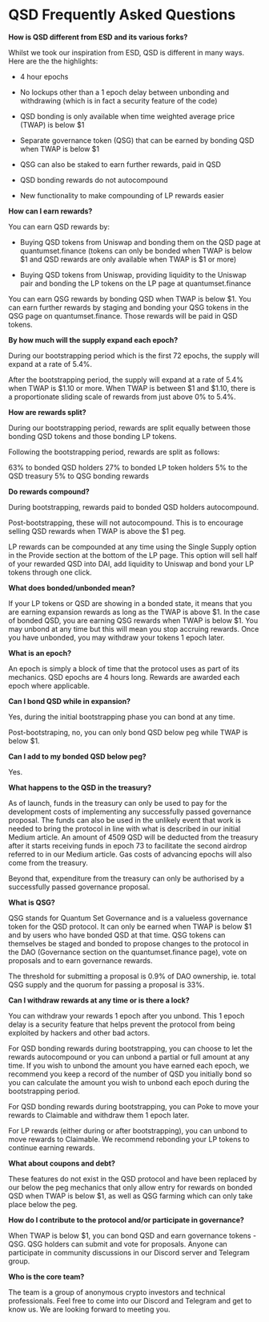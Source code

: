# QSD Frequently Asked Questions

**How is QSD different from ESD and its various forks?**

Whilst we took our inspiration from ESD, QSD is different in many ways. Here are the the highlights:

- 4 hour epochs

- No lockups other than a 1 epoch delay between unbonding and withdrawing (which is in fact a security feature of the code)

- QSD bonding is only available when time weighted average price (TWAP) is below $1

- Separate governance token (QSG) that can be earned by bonding QSD when TWAP is below $1

- QSG can also be staked to earn further rewards, paid in QSD

- QSD bonding rewards do not autocompound

- New functionality to make compounding of LP rewards easier

**How can I earn rewards?**

You can earn QSD rewards by:

- Buying QSD tokens from Uniswap and bonding them on the QSD page at quantumset.finance (tokens can only be bonded when TWAP is below $1 and QSD rewards are only available when TWAP is $1 or more)

- Buying QSD tokens from Uniswap, providing liquidity to the Uniswap pair and bonding the LP tokens on the LP page at quantumset.finance

You can earn QSG rewards by bonding QSD when TWAP is below $1. You can earn further rewards by staging and bonding your QSG tokens in the QSG page on quantumset.finance. Those rewards will be paid in QSD tokens.

**By how much will the supply expand each epoch?**

During our bootstrapping period which is the first 72 epochs, the supply will expand at a rate of 5.4%.

After the bootstrapping period, the supply will expand at a rate of 5.4% when TWAP is $1.10 or more. When TWAP is between $1 and $1.10, there is a proportionate sliding scale of rewards from just above 0% to 5.4%.

**How are rewards split?**

During our bootstrapping period, rewards are split equally between those bonding QSD tokens and those bonding LP tokens.

Following the bootstrapping period, rewards are split as follows:

63% to bonded QSD holders
27% to bonded LP token holders
5% to the QSD treasury
5% to QSG bonding rewards

**Do rewards compound?**

During bootstrapping, rewards paid to bonded QSD holders autocompound.

Post-bootstrapping, these will not autocompound. This is to encourage selling QSD rewards when TWAP is above the $1 peg.

LP rewards can be compounded at any time using the Single Supply option in the Provide section at the bottom of the LP page. This option will sell half of your rewarded QSD into DAI, add liquidity to Uniswap and bond your LP tokens through one click.

**What does bonded/unbonded mean?**

If your LP tokens or QSD are showing in a bonded state, it means that you are earning expansion rewards as long as the TWAP is above $1. In the case of bonded QSD, you are earning QSG rewards when TWAP is below $1. You may unbond at any time but this will mean you stop accruing rewards. Once you have unbonded, you may withdraw your tokens 1 epoch later.

**What is an epoch?**

An epoch is simply a block of time that the protocol uses as part of its mechanics. QSD epochs are 4 hours long. Rewards are awarded each epoch where applicable.

**Can I bond QSD while in expansion?**

Yes, during the initial bootstrapping phase you can bond at any time.

Post-bootstraping, no, you can only bond QSD below peg while TWAP is below $1.

**Can I add to my bonded QSD below peg?**

Yes.

**What happens to the QSD in the treasury?**

As of launch, funds in the treasury can only be used to pay for the development costs of implementing any successfully passed governance proposal. The funds can also be used in the unlikely event that work is needed to bring the protocol in line with what is described in our initial Medium article. An amount of 4509 QSD will be deducted from the treasury after it starts receiving funds in epoch 73 to facilitate the second airdrop referred to in our Medium article. Gas costs of advancing epochs will also come from the treasury.

Beyond that, expenditure from the treasury can only be authorised by a successfully passed governance proposal.

**What is QSG?**

QSG stands for Quantum Set Governance and is a valueless governance token for the QSD protocol. It can only be earned when TWAP is below $1 and by users who have bonded QSD at that time. QSG tokens can themselves be staged and bonded to propose changes to the protocol in the DAO (Governance section on the quantumset.finance page), vote on proposals and to earn governance rewards.

The threshold for submitting a proposal is 0.9% of DAO ownership, ie. total QSG supply and the quorum for passing a proposal is 33%.

**Can I withdraw rewards at any time or is there a lock?**

You can withdraw your rewards 1 epoch after you unbond. This 1 epoch delay is a security feature that helps prevent the protocol from being exploited by hackers and other bad actors.

For QSD bonding rewards during bootstrapping, you can choose to let the rewards autocompound or you can unbond a partial or full amount at any time. If you wish to unbond the amount you have earned each epoch, we recommend you keep a record of the number of QSD you initially bond so you can calculate the amount you wish to unbond each epoch during the bootstrapping period.

For QSD bonding rewards during bootstrapping, you can Poke to move your rewards to Claimable and withdraw them 1 epoch later.

For LP rewards (either during or after bootstrapping), you can unbond to move rewards to Claimable. We recommend rebonding your LP tokens to continue earning rewards.

**What about coupons and debt?**

These features do not exist in the QSD protocol and have been replaced by our below the peg mechanics that only allow entry for rewards on bonded QSD when TWAP is below $1, as well as QSG farming which can only take place below the peg.

**How do I contribute to the protocol and/or participate in governance?**

When TWAP is below $1, you can bond QSD and earn governance tokens - QSG. QSG holders can submit and vote for proposals. Anyone can participate in community discussions in our Discord server and Telegram group.

**Who is the core team?**

The team is a group of anonymous crypto investors and technical professionals. Feel free to come into our Discord and Telegram and get to know us. We are looking forward to meeting you.

